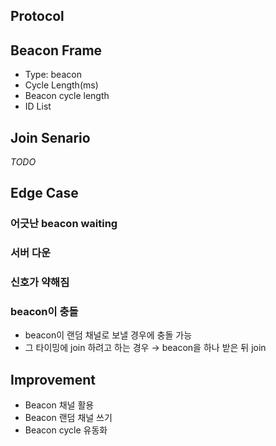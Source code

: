 Protocol
---

## Beacon Frame

* Type: beacon
* Cycle Length(ms)
* Beacon cycle length
* ID List

## Join Senario

*TODO*

## Edge Case

### 어긋난 beacon waiting

### 서버 다운

### 신호가 약해짐

### beacon이 충돌
* beacon이 랜덤 채널로 보낼 경우에 충돌 가능
* 그 타이밍에 join 하려고 하는 경우 &rarr; beacon을 하나 받은 뒤 join

## Improvement

* Beacon 채널 활용
* Beacon 랜덤 채널 쓰기
* Beacon cycle 유동화
